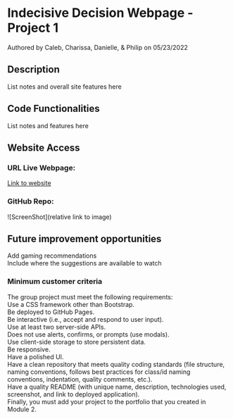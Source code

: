 # Indecisive Decision Webpage - Project 1

Authored by Caleb, Charissa, Danielle, & Philip on 05/23/2022

## Description

List notes and overall site features here<br />

## Code Functionalities

List notes and features here<br />

## Website Access

### URL Live Webpage:
[Link to website](https://maradear.github.io/IndecisiveDecision/)

### GitHub Repo:

![ScreenShot](relative link to image)

## Future improvement opportunities

Add gaming recommendations<br />
Include where the suggestions are available to watch<br />


### Minimum customer criteria

The group project must meet the following requirements:<br />
Use a CSS framework other than Bootstrap.<br />
Be deployed to GitHub Pages.<br />
Be interactive (i.e., accept and respond to user input).<br />
Use at least two server-side APIs.<br />
Does not use alerts, confirms, or prompts (use modals).<br />
Use client-side storage to store persistent data.<br />
Be responsive.<br />
Have a polished UI.<br />
Have a clean repository that meets quality coding standards (file structure, naming conventions, follows best practices for class/id naming conventions, indentation, quality comments, etc.).<br />
Have a quality README (with unique name, description, technologies used, screenshot, and link to deployed application).<br />
Finally, you must add your project to the portfolio that you created in Module 2.<br />
